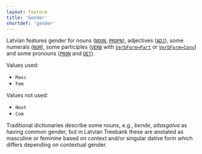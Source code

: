```yaml
---
layout: feature
title: 'Gender'
shortdef: 'gender'
---
```


Latvian features gender for nouns ([`NOUN`](), [`PROPN`]()), adjectives ([`ADJ`]()), some numerals ([`NUM`]()), some participles ([`VERB`]() with [`VerbForm=Part`](VerbForm) or [`VerbForm=Conv`](VerbForm)) and some pronouns ([`PRON`]() and [`DET`]()).

Values used:

* `Masc`
* `Fem`

Values not used:

* `Neut`
* `Com`

Traditional dictionaries describe some nouns, e.g., _bende_, _aitasgalva_ as having common gender, but in Latvian Treebank these are anotated as masculine or feminine based on context and/or singular dative form which differs depending on contextual gender.
